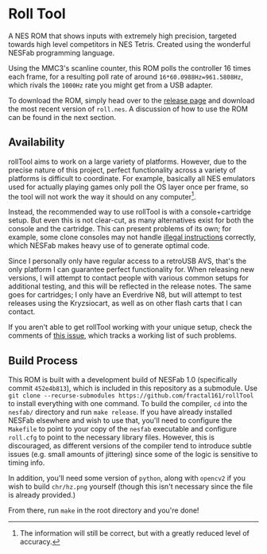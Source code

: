 # Roll Tool
A NES ROM that shows inputs with extremely high precision, targeted towards high level competitors in NES Tetris. Created using the wonderful NESFab programming language.

Using the MMC3's scanline counter, this ROM polls the controller 16 times each frame, for a resulting poll rate of around `16*60.0988Hz=961.5808Hz`, which rivals the `1000Hz` rate you might get from a USB adapter.

To download the ROM, simply head over to the [release page](https://github.com/fractal161/rollTool/releases) and download the most recent version of `roll.nes`. A discussion of how to use the ROM can be found in the next section.

## Availability

rollTool aims to work on a large variety of platforms. However, due to the precise nature of this project, perfect functionality across a variety of platforms is difficult to coordinate. For example, basically all NES emulators used for actually playing games only poll the OS layer once per frame, so the tool will not work the way it should on any computer[^1].

Instead, the recommended way to use rollTool is with a console+cartridge setup. But even this is not clear-cut, as many alternatives exist for both the console and the cartridge. This can present problems of its own; for example, some clone consoles may not handle [illegal instructions](https://www.masswerk.at/nowgobang/2021/6502-illegal-opcodes) correctly, which NESFab makes heavy use of to generate optimal code.

Since I personally only have regular access to a retroUSB AVS, that's the only platform I can guarantee perfect functionality for. When releasing new versions, I will attempt to contact people with various common setups for additional testing, and this will be reflected in the release notes. The same goes for cartridges; I only have an Everdrive N8, but will attempt to test releases using the Kryzsiocart, as well as on other flash carts that I can contact.

If you aren't able to get rollTool working with your unique setup, check the comments of [this issue](https://github.com/fractal161/rollTool/issues/1), which tracks a working list of such problems.

[^1]: The information will still be correct, but with a greatly reduced level of accuracy.

## Build Process
This ROM is built with a development build of NESFab 1.0 (specifically commit `452e4b813`), which is included in this repository as a submodule. Use `git clone --recurse-submodules https://github.com/fractal161/rollTool` to install everything with one command. To build the compiler, `cd` into the `nesfab/` directory and run `make release`. If you have already installed NESFab elsewhere and wish to use that, you'll need to configure the `Makefile` to point to your copy of the `nesfab` executable and configure `roll.cfg` to point to the necessary library files. However, this is discouraged, as different versions of the compiler tend to introduce subtle issues (e.g. small amounts of jittering) since some of the logic is sensitive to timing info.

In addition, you'll need some version of `python`, along with `opencv2` if you wish to build `chr/hz.png` yourself (though this isn't necessary since the file is already provided.)

From there, run `make` in the root directory and you're done!
